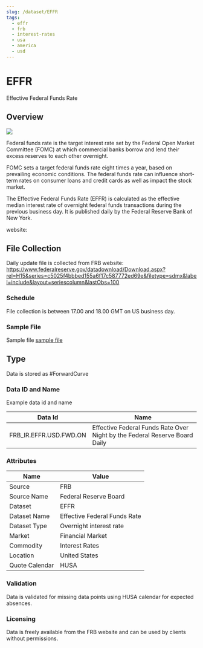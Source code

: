 ```yaml
---
slug: /dataset/EFFR
tags:
  - effr
  - frb
  - interest-rates
  - usa
  - america
  - usd
---
```


EFFR
============================================================

Effective Federal Funds Rate

## Overview

![](pathname://../../static/img/data/FRB-Logo.png)


Federal funds rate is the target interest rate set by the Federal Open Market Committee (FOMC) at which commercial banks borrow and lend their excess reserves to each other overnight.

FOMC sets a target federal funds rate eight times a year, based on prevailing economic conditions. The federal funds rate can influence short-term rates on consumer loans and credit cards as well as impact the stock market.

The Effective Federal Funds Rate (EFFR) is calculated as the effective median interest rate of overnight federal funds transactions during the previous business day. It is published daily by the Federal Reserve Bank of New York.

website: 

## File Collection

Daily update file is collected from FRB website: https://www.federalreserve.gov/datadownload/Download.aspx?rel=H15&series=c5025f4bbbed155a6f17c587772ed69e&filetype=sdmx&label=include&layout=seriescolumn&lastObs=100

### Schedule

File collection is between 17.00 and 18.00 GMT on US business day.

### Sample File

Sample file [sample file](pathname://../../static/file-samples/FRB_H15.xml)

## Type

Data is stored as #ForwardCurve

### Data ID and Name

Example data id and name

|**Data Id**|**Name**|
|-|-|
|FRB_IR.EFFR.USD.FWD.ON|Effective Federal Funds Rate Over Night by the Federal Reserve Board Daily|

### Attributes

|Name|Value|
|-|-|
|Source|FRB|
|Source Name|Federal Reserve Board|
|Dataset|EFFR|
|Dataset Name|Effective Federal Funds Rate|
|Dataset Type|Overnight interest rate|
|Market|Financial Market|
|Commodity|Interest Rates|
|Location|United States|
|Quote Calendar|HUSA||

### Validation

Data is validated for missing data points using HUSA calendar for expected absences.

### Licensing

Data is freely available from the FRB website and can be used by clients without permissions.

